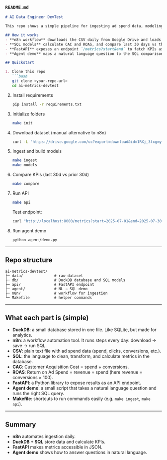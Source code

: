 ### `README.md`

````markdown
# AI Data Engineer DevTest

This repo shows a simple pipeline for ingesting ad spend data, modeling KPIs, and exposing them to analysts.

## How it works
- **n8n workflow** downloads the CSV daily from Google Drive and loads it into DuckDB.
- **SQL models** calculate CAC and ROAS, and compare last 30 days vs the prior 30 days.
- **FastAPI** exposes an endpoint `/metrics?start&end` to fetch KPIs as JSON.
- **Agent demo** maps a natural language question to the SQL comparison query.

## Quickstart

1. Clone this repo  
   ```bash
   git clone <your-repo-url>
   cd ai-metrics-devtest
````

2. Install requirements

   ```bash
   pip install -r requirements.txt
   ```

3. Initialize folders

   ```bash
   make init
   ```

4. Download dataset (manual alternative to n8n)

   ```bash
   curl -L "https://drive.google.com/uc?export=download&id=1RXj_3txgmyX2Wyt9ZwM7l4axfi5A6EC-" -o data/ads_spend.csv
   ```

5. Ingest and build models

   ```bash
   make ingest
   make models
   ```

6. Compare KPIs (last 30d vs prior 30d)

   ```bash
   make compare
   ```

7. Run API

   ```bash
   make api
   ```

   Test endpoint:

   ```bash
   curl "http://localhost:8000/metrics?start=2025-07-01&end=2025-07-30"
   ```

8. Run agent demo

   ```bash
   python agent/demo.py
   ```

---

## Repo structure

```
ai-metrics-devtest/
├─ data/              # raw dataset
├─ db/                # DuckDB database and SQL models
├─ api/               # FastAPI endpoint
├─ agent/             # NL → SQL demo
├─ n8n/               # workflow for ingestion
└─ Makefile           # helper commands
```

---

## What each part is (simple)

* **DuckDB**: a small database stored in one file. Like SQLite, but made for analytics.
* **n8n**: a workflow automation tool. It runs steps every day: download → save → run SQL.
* **CSV**: plain text file with ad spend data (spend, clicks, conversions, etc.).
* **SQL**: the language to clean, transform, and calculate metrics in the database.
* **CAC**: Customer Acquisition Cost = spend ÷ conversions.
* **ROAS**: Return on Ad Spend = revenue ÷ spend (here revenue = conversions × 100).
* **FastAPI**: a Python library to expose results as an API endpoint.
* **Agent demo**: a small script that takes a natural language question and runs the right SQL query.
* **Makefile**: shortcuts to run commands easily (e.g. `make ingest`, `make api`).

---

## Summary

* **n8n** automates ingestion daily.
* **DuckDB + SQL** store data and calculate KPIs.
* **FastAPI** makes metrics accessible in JSON.
* **Agent demo** shows how to answer questions in natural language.

```

